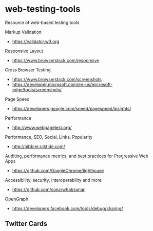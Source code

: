 # web-testing-tools
Resource of web-based testing tools

Markup Validation
- https://validator.w3.org

Responsive Layout
- https://www.browserstack.com/responsive

Cross Browser Testing
- https://www.browserstack.com/screenshots
- https://developer.microsoft.com/en-us/microsoft-edge/tools/screenshots/

Page Speed
- https://developers.google.com/speed/pagespeed/insights/

Performance
- http://www.webpagetest.org/

Performance, SEO, Social, Links, Popularity
- http://nibbler.silktide.com/

Auditing, performance metrics, and best practices for Progressive Web Apps
- https://github.com/GoogleChrome/lighthouse

Accessibility, security, interoperability and more
- https://github.com/sonarwhal/sonar

OpenGraph
- https://developers.facebook.com/tools/debug/sharing/

Twitter Cards
- 
